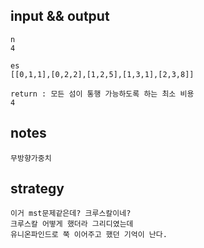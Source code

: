 ## input && output
```
n
4

es
[[0,1,1],[0,2,2],[1,2,5],[1,3,1],[2,3,8]]

return : 모든 섬이 통행 가능하도록 하는 최소 비용
4
```

## notes
```
무방향가중치
```

## strategy
```
이거 mst문제같은데? 크루스칼이네?
크루스칼 어떻게 했더라 그리디였는데
유니온파인드로 쭉 이어주고 했던 기억이 난다.


```
